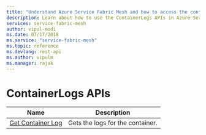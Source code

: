```yaml
---
title: "Understand Azure Service Fabric Mesh and how to access the container log"
description: Learn about how to use the ContainerLogs APIs in Azure Service Fabric Mesh API to get the container log.     
services: service-fabric-mesh
author: vipul-modi
ms.date: 07/17/2018
ms.service: "service-fabric-mesh"
ms.topic: reference
ms.devlang: rest-api
ms.author: vipulm
ms.manager: rajak
---
```

# ContainerLogs APIs

| Name | Description |
| --- | --- |
| [Get Container Log](sfmeshrp-api-codepackage_getcontainerlog.md) | Gets the logs for the container.<br/> |

